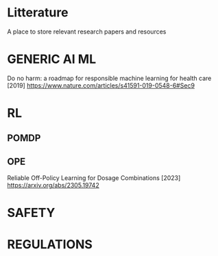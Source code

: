# Litterature
A place to store relevant research papers and resources

# GENERIC AI ML

Do no harm: a roadmap for responsible machine learning for health care [2019] https://www.nature.com/articles/s41591-019-0548-6#Sec9

# RL

## POMDP

## OPE

Reliable Off-Policy Learning for Dosage Combinations [2023] https://arxiv.org/abs/2305.19742


# SAFETY



# REGULATIONS


